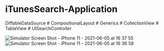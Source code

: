 # iTunesSearch-Application

DiffableDataSource # CompositionalLayout # Generics # CollectionView # TableView # UISearchController

![Simulator Screen Shot - iPhone 11 - 2021-06-05 at 16 37 55](https://user-images.githubusercontent.com/77058534/120893941-6faf2580-c61e-11eb-9208-bf45358db6eb.png)      ![Simulator Screen Shot - iPhone 11 - 2021-06-05 at 16 36 58](https://user-images.githubusercontent.com/77058534/120893913-4c847600-c61e-11eb-9938-da1c9cb74ef4.png)

